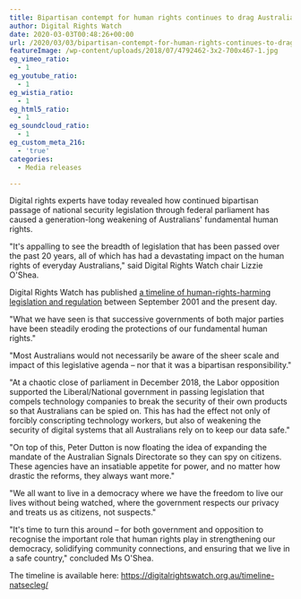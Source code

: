 ```yaml
---
title: Bipartisan contempt for human rights continues to drag Australia into a police state
author: Digital Rights Watch
date: 2020-03-03T00:48:26+00:00
url: /2020/03/03/bipartisan-contempt-for-human-rights-continues-to-drag-australia-into-a-police-state/
featureImage: /wp-content/uploads/2018/07/4792462-3x2-700x467-1.jpg
eg_vimeo_ratio:
  - 1
eg_youtube_ratio:
  - 1
eg_wistia_ratio:
  - 1
eg_html5_ratio:
  - 1
eg_soundcloud_ratio:
  - 1
eg_custom_meta_216:
  - 'true'
categories:
  - Media releases

---
```

Digital rights experts have today revealed how continued bipartisan passage of national security legislation through federal parliament has caused a generation-long weakening of Australians' fundamental human rights.

"It's appalling to see the breadth of legislation that has been passed over the past 20 years, all of which has had a devastating impact on the human rights of everyday Australians," said Digital Rights Watch chair Lizzie O'Shea.

Digital Rights Watch has published [a timeline of human-rights-harming legislation and regulation][1] between September 2001 and the present day.

"What we have seen is that successive governments of both major parties have been steadily eroding the protections of our fundamental human rights."

"Most Australians would not necessarily be aware of the sheer scale and impact of this legislative agenda &#8211; nor that it was a bipartisan responsibility."

"At a chaotic close of parliament in December 2018, the Labor opposition supported the Liberal/National government in passing legislation that compels technology companies to break the security of their own products so that Australians can be spied on. This has had the effect not only of forcibly conscripting technology workers, but also of weakening the security of digital systems that all Australians rely on to keep our data safe."

"On top of this, Peter Dutton is now floating the idea of expanding the mandate of the Australian Signals Directorate so they can spy on citizens. These agencies have an insatiable appetite for power, and no matter how drastic the reforms, they always want more."

"We all want to live in a democracy where we have the freedom to live our lives without being watched, where the government respects our privacy and treats us as citizens, not suspects."

"It's time to turn this around &#8211; for both government and opposition to recognise the important role that human rights play in strengthening our democracy, solidifying community connections, and ensuring that we live in a safe country," concluded Ms O'Shea.


The timeline is available here: <https://digitalrightswatch.org.au/timeline-natsecleg/>

 [1]: https://digitalrightswatch.org.au/timeline-natsecleg/
